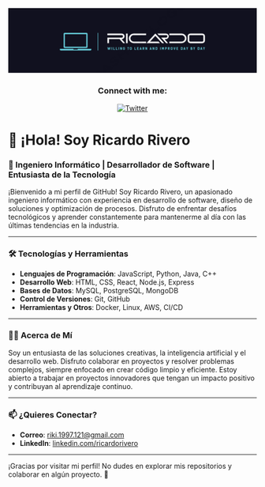 <div align="center">
  <img src="https://github.com/rickyrm/rickyrm/blob/main/banner%20ricardo2.png" alt="Github Banner" />
  
  <h3>Connect with me:</h3>

  <p>
    <a href="https://twitter.com/rickyriverom" target="_blank">
      <img src="https://raw.githubusercontent.com/rahuldkjain/github-profile-readme-generator/master/src/images/icons/Social/twitter.svg" alt="Twitter" height="30" width="40" />
    </a>
  </p>
</div>




# 👋 ¡Hola! Soy Ricardo Rivero

### 🚀 Ingeniero Informático | Desarrollador de Software | Entusiasta de la Tecnología

¡Bienvenido a mi perfil de GitHub! Soy Ricardo Rivero, un apasionado ingeniero informático con experiencia en desarrollo de software, diseño de soluciones y optimización de procesos. Disfruto de enfrentar desafíos tecnológicos y aprender constantemente para mantenerme al día con las últimas tendencias en la industria.

---

### 🛠 Tecnologías y Herramientas

- **Lenguajes de Programación**: JavaScript, Python, Java, C++
- **Desarrollo Web**: HTML, CSS, React, Node.js, Express
- **Bases de Datos**: MySQL, PostgreSQL, MongoDB
- **Control de Versiones**: Git, GitHub
- **Herramientas y Otros**: Docker, Linux, AWS, CI/CD


---

### 👨‍💻 Acerca de Mí

Soy un entusiasta de las soluciones creativas, la inteligencia artificial y el desarrollo web. Disfruto colaborar en proyectos y resolver problemas complejos, siempre enfocado en crear código limpio y eficiente. Estoy abierto a trabajar en proyectos innovadores que tengan un impacto positivo y contribuyan al aprendizaje continuo.

---

### 📫 ¿Quieres Conectar?

- **Correo**: riki.1997.121@gmail.com
- **LinkedIn**: [linkedin.com/ricardorivero](https://www.linkedin.com/in/ricardo-rivero-23a368208/)

---

¡Gracias por visitar mi perfil! No dudes en explorar mis repositorios y colaborar en algún proyecto. 🚀

